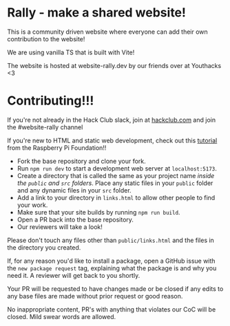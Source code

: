 # Rally - make a shared website!

This is a community driven website where everyone can add their own contribution to the website!

We are using vanilla TS that is built with Vite!

The website is hosted at website-rally.dev by our friends over at Youthacks <3 

# Contributing!!!

If you're not already in the Hack Club slack, join at [hackclub.com](https://hackclub.com) and join the #website-rally channel

If you're new to HTML and static web development, check out this [tutorial](https://projects.raspberrypi.org/en/pathways/web-intro) from the Raspberry Pi Foundation!!

- Fork the base repository and clone your fork.
- Run `npm run dev` to start a development web server at `localhost:5173`.
- Create a directory that is called the same as your project name *inside the `public` and `src` folders*. Place any static files in your `public` folder and any dynamic files in your `src` folder.
- Add a link to your directory in `links.html` to allow other people to find your work.
- Make sure that your site builds by running `npm run build`.
- Open a PR back into the base repository.
- Our reviewers will take a look!

Please don't touch any files other than `public/links.html` and the files in the directory you created.

If, for any reason you'd like to install a package, open a GitHub issue with the `new package request` tag, explaining what the package is and why you need it. A reviewer will get back to you shortly.

Your PR will be requested to have changes made or be closed if any edits to any base files are made without prior request or good reason.

No inappropriate content, PR's with anything that violates our CoC will be closed. Mild swear words are allowed. 
